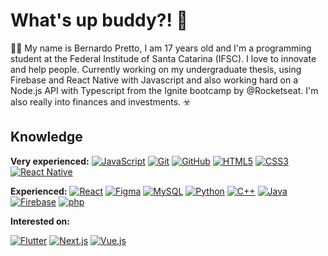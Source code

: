 # What's up buddy?! :raised_hands:

:man_technologist: My name is Bernardo Pretto, I am 17 years old and I'm a programming student at the Federal Institude of Santa Catarina (IFSC). I love to innovate and help people. Currently working on my undergraduate thesis, using Firebase and React Native with Javascript and also working hard on a Node.js API with Typescript from the Ignite bootcamp by @Rocketseat. I'm also really into finances and investments. :biohazard:

## Knowledge

**Very experienced:**
[![JavaScript](https://img.shields.io/badge/-JavaScript-black?style=flat-square&logo=javascript&link=https://github.com/maremaFnx/)](https://github.com/maremaFnx/)
[![Git](https://img.shields.io/badge/-Git-black?style=flat-square&logo=git&link=https://github.com/maremaFnx/)](https://github.com/maremaFnx/)
[![GitHub](https://img.shields.io/badge/-GitHub-181717?style=flat-square&logo=github&link=https://github.com/maremaFnx/)](https://github.com/maremaFnx/)
[![HTML5](https://img.shields.io/badge/-HTML5-E34F26?style=flat-square&logo=html5&logoColor=white&link=https://github.com/maremaFnx/)](https://github.com/maremaFnx/)
[![CSS3](https://img.shields.io/badge/-CSS3-1572B6?style=flat-square&logo=css3&link=https://github.com/maremaFnx/)](https://github.com/maremaFnx/)
[![React Native](https://img.shields.io/badge/-ReactNative-black?style=flat-square&logo=react&link=https://github.com/maremaFnx/)](https://github.com/maremaFnx/)




**Experienced:**
[![React](https://img.shields.io/badge/-React-black?style=flat-square&logo=react&link=https://github.com/maremaFnx/)](https://github.com/maremaFnx/)
[![Figma](https://img.shields.io/badge/-Figma-ffbaba?style=flat-square&logo=figma&link=https://github.com/maremaFnx/)](https://github.com/maremaFnx/)
[![MySQL](https://img.shields.io/badge/-MySQL-fff?style=flat-square&logo=mysql&link=https://github.com/maremaFnx/)](https://github.com/maremaFnx/)
[![Python](https://img.shields.io/badge/-Python-f6d145?style=flat-square&logo=Python&link=https://github.com/maremaFnx/)](https://github.com/maremaFnx/)
[![C++](https://img.shields.io/badge/-C++-00599C?style=flat-square&logo=cpp&link=https://github.com/maremaFnx/)](https://github.com/maremaFnx/)
[![Java](https://img.shields.io/badge/Java-%23ED8B00.svg?&style=flat-square&logo=Java&link=https://github.com/maremaFnx/)](https://github.com/maremaFnx/)
[![Firebase](https://img.shields.io/badge/-Firebase-039be6?style=flat-square&logo=firebase&link=https://github.com/maremaFnx/)](https://github.com/maremaFnx/)
[![php](https://img.shields.io/badge/-php-fff?style=flat-square&logo=php&link=https://github.com/maremaFnx/)](https://github.com/maremaFnx/)


**Interested on:**

[![Flutter](https://img.shields.io/badge/Flutter%20-%2302569B.svg?&style=flat-square&logo=Flutter&link=https://github.com/maremaFnx/)](https://github.com/maremaFnx/)
[![Next.js](https://img.shields.io/badge/Next.js%20-%2302569B.svg?&style=flat-square&logo=Nextjs&link=https://github.com/maremaFnx/)](https://github.com/maremaFnx/)
[![Vue.js](https://img.shields.io/badge/Vue.js%20-%2302569B.svg?&style=flat-square&logo=Nextjs&link=https://github.com/maremaFnx/)](https://github.com/maremaFnx/)

